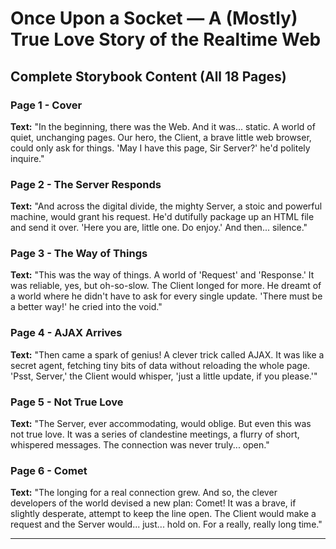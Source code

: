 # Once Upon a Socket — A (Mostly) True Love Story of the Realtime Web

## Complete Storybook Content (All 18 Pages)

### Page 1 - Cover
**Text:** 
"In the beginning, there was the Web. And it was... static. A world of quiet, unchanging pages. Our hero, the Client, a brave little web browser, could only ask for things. 'May I have this page, Sir Server?' he'd politely inquire."

### Page 2 - The Server Responds
**Text:** 
"And across the digital divide, the mighty Server, a stoic and powerful machine, would grant his request. He'd dutifully package up an HTML file and send it over. 'Here you are, little one. Do enjoy.' And then... silence."

### Page 3 - The Way of Things
**Text:** 
"This was the way of things. A world of 'Request' and 'Response.' It was reliable, yes, but oh-so-slow. The Client longed for more. He dreamt of a world where he didn't have to ask for every single update. 'There must be a better way!' he cried into the void."

### Page 4 - AJAX Arrives
**Text:** 
"Then came a spark of genius! A clever trick called AJAX. It was like a secret agent, fetching tiny bits of data without reloading the whole page. 'Psst, Server,' the Client would whisper, 'just a little update, if you please.'"

### Page 5 - Not True Love
**Text:** 
"The Server, ever accommodating, would oblige. But even this was not true love. It was a series of clandestine meetings, a flurry of short, whispered messages. The connection was never truly... open."

### Page 6 - Comet
**Text:** 
"The longing for a real connection grew. And so, the clever developers of the world devised a new plan: Comet! It was a brave, if slightly desperate, attempt to keep the line open. The Client would make a request and the Server would... just... hold on. For a really, really long time."

---
